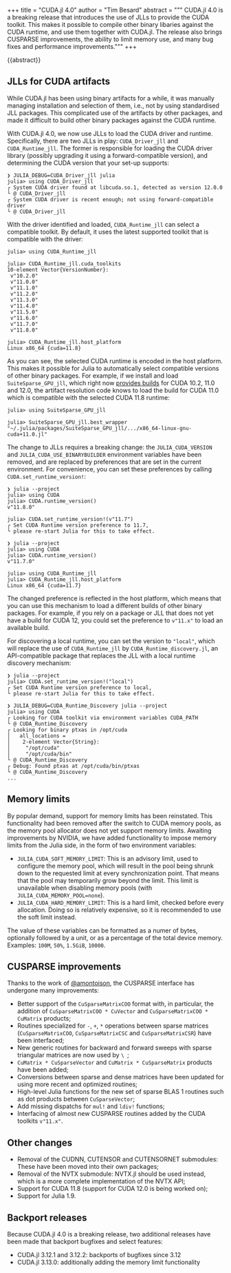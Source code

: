 +++
title = "CUDA.jl 4.0"
author = "Tim Besard"
abstract = """
  CUDA.jl 4.0 is a breaking release that introduces the use of JLLs to provide the CUDA
  toolkit. This makes it possible to compile other binary libaries against the CUDA runtime,
  and use them together with CUDA.jl. The release also brings CUSPARSE improvements,
  the ability to limit memory use, and many bug fixes and performance improvements."""
+++

{{abstract}}


## JLLs for CUDA artifacts

While CUDA.jl has been using binary artifacts for a while, it was manually managing
installation and selection of them, i.e., not by using standardised JLL packages. This
complicated use of the artifacts by other packages, and made it difficult to build other
binary packages against the CUDA runtime.

With CUDA.jl 4.0, we now use JLLs to load the CUDA driver and runtime. Specifically, there
are two JLLs in play: `CUDA_Driver_jll` and `CUDA_Runtime_jll`. The former is responsible
for loading the CUDA driver library (possibly upgrading it using a forward-compatible
version), and determining the CUDA version that your set-up supports:

```julia-repl
❯ JULIA_DEBUG=CUDA_Driver_jll julia
julia> using CUDA_Driver_jll
┌ System CUDA driver found at libcuda.so.1, detected as version 12.0.0
└ @ CUDA_Driver_jll
┌ System CUDA driver is recent enough; not using forward-compatible driver
└ @ CUDA_Driver_jll
```

With the driver identified and loaded, `CUDA_Runtime_jll` can select a compatible toolkit. By
default, it uses the latest supported toolkit that is compatible with the driver:

```julia-repl
julia> using CUDA_Runtime_jll

julia> CUDA_Runtime_jll.cuda_toolkits
10-element Vector{VersionNumber}:
 v"10.2.0"
 v"11.0.0"
 v"11.1.0"
 v"11.2.0"
 v"11.3.0"
 v"11.4.0"
 v"11.5.0"
 v"11.6.0"
 v"11.7.0"
 v"11.8.0"

julia> CUDA_Runtime_jll.host_platform
Linux x86_64 {cuda=11.8}
```

As you can see, the selected CUDA runtime is encoded in the host platform. This makes it
possible for Julia to automatically select compatible versions of other binary packages. For
example, if we install and load `SuiteSparse_GPU_jll`, which right now [provides
builds](https://github.com/JuliaPackaging/Yggdrasil/blob/2f5a64d9f61d0f1b619367b03b5cecae979ed6d1/S/SuiteSparse/SuiteSparse_GPU/build_tarballs.jl#L104-L126)
for CUDA 10.2, 11.0 and 12.0, the artifact resolution code knows to load the build for CUDA
11.0 which is compatible with the selected CUDA 11.8 runtime:

```
julia> using SuiteSparse_GPU_jll

julia> SuiteSparse_GPU_jll.best_wrapper
"~/.julia/packages/SuiteSparse_GPU_jll/.../x86_64-linux-gnu-cuda+11.0.jl"
```

The change to JLLs requires a breaking change: the `JULIA_CUDA_VERSION` and
`JULIA_CUDA_USE_BINARYBUILDER` environment variables have been removed, and are replaced by
preferences that are set in the current environment. For convenience, you can set these
preferences by calling `CUDA.set_runtime_version!`:

```julia-repl
❯ julia --project
julia> using CUDA
julia> CUDA.runtime_version()
v"11.8.0"

julia> CUDA.set_runtime_version!(v"11.7")
┌ Set CUDA Runtime version preference to 11.7,
└ please re-start Julia for this to take effect.

❯ julia --project
julia> using CUDA
julia> CUDA.runtime_version()
v"11.7.0"

julia> using CUDA_Runtime_jll
julia> CUDA_Runtime_jll.host_platform
Linux x86_64 {cuda=11.7}
```

The changed preference is reflected in the host platform, which means that you can use this
mechanism to load a different builds of other binary packages. For example, if you rely on a
package or JLL that does not yet have a build for CUDA 12, you could set the preference to
`v"11.x"` to load an available build.

For discovering a local runtime, you can set the version to `"local"`, which will replace
the use of `CUDA_Runtime_jll` by `CUDA_Runtime_discovery.jl`, an API-compatible package that
replaces the JLL with a local runtime discovery mechanism:

```julia-repl
❯ julia --project
julia> CUDA.set_runtime_version!("local")
┌ Set CUDA Runtime version preference to local,
└ please re-start Julia for this to take effect.

❯ JULIA_DEBUG=CUDA_Runtime_Discovery julia --project
julia> using CUDA
┌ Looking for CUDA toolkit via environment variables CUDA_PATH
└ @ CUDA_Runtime_Discovery
┌ Looking for binary ptxas in /opt/cuda
│   all_locations =
│    2-element Vector{String}:
│     "/opt/cuda"
│     "/opt/cuda/bin"
└ @ CUDA_Runtime_Discovery
┌ Debug: Found ptxas at /opt/cuda/bin/ptxas
└ @ CUDA_Runtime_Discovery
...
```


## Memory limits

By popular demand, support for memory limits has been reinstated. This functionality had
been removed after the switch to CUDA memory pools, as the memory pool allocator does
not yet support memory limits. Awaiting improvements by NVIDIA, we have added functionality
to impose memory limits from the Julia side, in the form of two environment variables:

- `JULIA_CUDA_SOFT_MEMORY_LIMIT`: This is an advisory limit, used to configure the memory
  pool, which will result in the pool being shrunk down to the requested limit at every
  synchronization point. That means that the pool may temporarily grow beyond the limit.
  This limit is unavailable when disabling memory pools (with `JULIA_CUDA_MEMORY_POOL=none`).
- `JULIA_CUDA_HARD_MEMORY_LIMIT`: This is a hard limit, checked before every allocation.
  Doing so is relatively expensive, so it is recommended to use the soft limit instead.

The value of these variables can be formatted as a numer of bytes, optionally followed by
a unit, or as a percentage of the total device memory. Examples: `100M`, `50%`, `1.5GiB`,
`10000`.


## CUSPARSE improvements

Thanks to the work of [@amontoison](https://github.com/amontoison), the CUSPARSE interface
has undergone many improvements:

- Better support of the `CuSparseMatrixCOO` format with, in particular, the addition of
  `CuSparseMatrixCOO * CuVector` and `CuSparseMatrixCOO * CuMatrix` products;
- Routines specialized for `-`, `+`, `*` operations between sparse matrices
  (`CuSparseMatrixCOO`, `CuSparseMatrixCSC` and `CuSparseMatrixCSR`) have been interfaced;
- New generic routines for backward and forward sweeps with sparse triangular matrices are
  now used by `\ `;
- `CuMatrix * CuSparseVector` and `CuMatrix * CuSparseMatrix` products have been added;
- Conversions between sparse and dense matrices have been updated for using more recent and
  optimized routines;
- High-level Julia functions for the new set of sparse BLAS 1 routines such as dot products
  between `CuSparseVector`;
- Add missing dispatchs for `mul!` and `ldiv!` functions;
- Interfacing of almost new CUSPARSE routines added by the CUDA toolkits `v"11.x"`.


## Other changes

- Removal of the CUDNN, CUTENSOR and CUTENSORNET submodules: These have been moved into
  their own packages;
- Removal of the NVTX submodule: NVTX.jl should be used instead, which is a more complete
  implementation of the NVTX API;
- Support for CUDA 11.8 (support for CUDA 12.0 is being worked on);
- Support for Julia 1.9.


## Backport releases

Because CUDA.jl 4.0 is a breaking release, two additional releases have been made that
backport bugfixes and select features:

- CUDA.jl 3.12.1 and 3.12.2: backports of bugfixes since 3.12
- CUDA.jl 3.13.0: additionally adding the memory limit functionality
